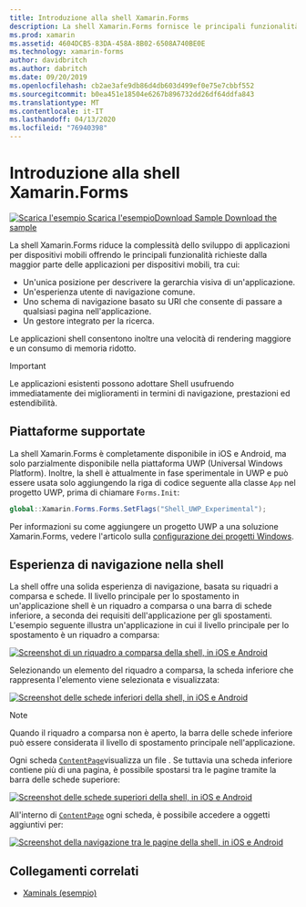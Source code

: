 ```yaml
---
title: Introduzione alla shell Xamarin.Forms
description: La shell Xamarin.Forms fornisce le principali funzionalità richieste dalla maggior parte delle applicazioni, tra cui un'esperienza utente di navigazione comune, uno schema di navigazione basato su URI e un gestore di ricerca integrato.
ms.prod: xamarin
ms.assetid: 4604DCB5-83DA-458A-8B02-6508A740BE0E
ms.technology: xamarin-forms
author: davidbritch
ms.author: dabritch
ms.date: 09/20/2019
ms.openlocfilehash: cb2ae3afe9db86d4db603d499ef0e75e7cbbf552
ms.sourcegitcommit: b0ea451e18504e6267b896732dd26df64ddfa843
ms.translationtype: MT
ms.contentlocale: it-IT
ms.lasthandoff: 04/13/2020
ms.locfileid: "76940398"
---
```

# <a name="xamarinforms-shell-introduction"></a>Introduzione alla shell Xamarin.Forms

[![Scarica](~/media/shared/download.png) l'esempio Scarica l'esempioDownload Sample Download the sample](https://docs.microsoft.com/samples/xamarin/xamarin-forms-samples/userinterface-xaminals/)

La shell Xamarin.Forms riduce la complessità dello sviluppo di applicazioni per dispositivi mobili offrendo le principali funzionalità richieste dalla maggior parte delle applicazioni per dispositivi mobili, tra cui:

- Un'unica posizione per descrivere la gerarchia visiva di un'applicazione.
- Un'esperienza utente di navigazione comune.
- Uno schema di navigazione basato su URI che consente di passare a qualsiasi pagina nell'applicazione.
- Un gestore integrato per la ricerca.

Le applicazioni shell consentono inoltre una velocità di rendering maggiore e un consumo di memoria ridotto.

> [!IMPORTANT]
> Le applicazioni esistenti possono adottare Shell usufruendo immediatamente dei miglioramenti in termini di navigazione, prestazioni ed estendibilità.

## <a name="platform-support"></a>Piattaforme supportate

La shell Xamarin.Forms è completamente disponibile in iOS e Android, ma solo parzialmente disponibile nella piattaforma UWP (Universal Windows Platform). Inoltre, la shell è attualmente in fase sperimentale in UWP e può essere usata solo aggiungendo la riga di codice seguente alla classe `App` nel progetto UWP, prima di chiamare `Forms.Init`:

```csharp
global::Xamarin.Forms.Forms.SetFlags("Shell_UWP_Experimental");
```

Per informazioni su come aggiungere un progetto UWP a una soluzione Xamarin.Forms, vedere l'articolo sulla [configurazione dei progetti Windows](~/xamarin-forms/platform/windows/installation/index.md).

## <a name="shell-navigation-experience"></a>Esperienza di navigazione nella shell

La shell offre una solida esperienza di navigazione, basata su riquadri a comparsa e schede. Il livello principale per lo spostamento in un'applicazione shell è un riquadro a comparsa o una barra di schede inferiore, a seconda dei requisiti dell'applicazione per gli spostamenti. L'esempio seguente illustra un'applicazione in cui il livello principale per lo spostamento è un riquadro a comparsa:

[![Screenshot di un riquadro a comparsa della shell, in iOS e Android](introduction-images/flyout.png "Riquadro a comparsa della shell")](introduction-images/flyout-large.png#lightbox "Riquadro a comparsa della shell")

Selezionando un elemento del riquadro a comparsa, la scheda inferiore che rappresenta l'elemento viene selezionata e visualizzata:

[![Screenshot delle schede inferiori della shell, in iOS e Android](introduction-images/monkeys.png "Schede inferiori della shell")](introduction-images/monkeys-large.png#lightbox "Schede inferiori della shell")

> [!NOTE]
> Quando il riquadro a comparsa non è aperto, la barra delle schede inferiore può essere considerata il livello di spostamento principale nell'applicazione.

Ogni scheda [`ContentPage`](xref:Xamarin.Forms.ContentPage)visualizza un file . Se tuttavia una scheda inferiore contiene più di una pagina, è possibile spostarsi tra le pagine tramite la barra delle schede superiore:

[![Screenshot delle schede superiori della shell, in iOS e Android](introduction-images/cats.png "Schede superiori della shell")](introduction-images/cats-large.png#lightbox "Schede superiori della shell")

All'interno di [`ContentPage`](xref:Xamarin.Forms.ContentPage) ogni scheda, è possibile accedere a oggetti aggiuntivi per:

[![Screenshot della navigazione tra le pagine della shell, in iOS e Android](introduction-images/cat-details.png "Esplorazione delle app della shell")](introduction-images/cat-details-large.png#lightbox "Esplorazione delle app della shell")

## <a name="related-links"></a>Collegamenti correlati

- [Xaminals (esempio)](https://docs.microsoft.com/samples/xamarin/xamarin-forms-samples/userinterface-xaminals/)
